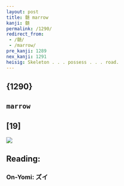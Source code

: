 ```yaml
---
layout: post
title: 髄 marrow
kanji: 髄
permalink: /1290/
redirect_from:
 - /髄/
 - /marrow/
pre_kanji: 1289
nex_kanji: 1291
heisig: Skeleton . . . possess . . . road.
---
```


## {1290}

## `marrow`

## [19]

<div class="stroke"><img src="E9AB84.png" /></div>

## Reading:

### On-Yomi: ズイ
